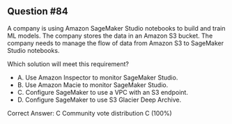 ## Question #84

A company is using Amazon SageMaker Studio notebooks to build and train ML models. The company stores the data in an Amazon S3 bucket. The company needs to manage the flow of data from Amazon S3 to SageMaker Studio notebooks.

Which solution will meet this requirement?

- A. Use Amazon Inspector to monitor SageMaker Studio.
- B. Use Amazon Macie to monitor SageMaker Studio.
- C. Configure SageMaker to use a VPC with an S3 endpoint.
- D. Configure SageMaker to use S3 Glacier Deep Archive. 

Correct Answer: 
C Community vote distribution C (100%)
